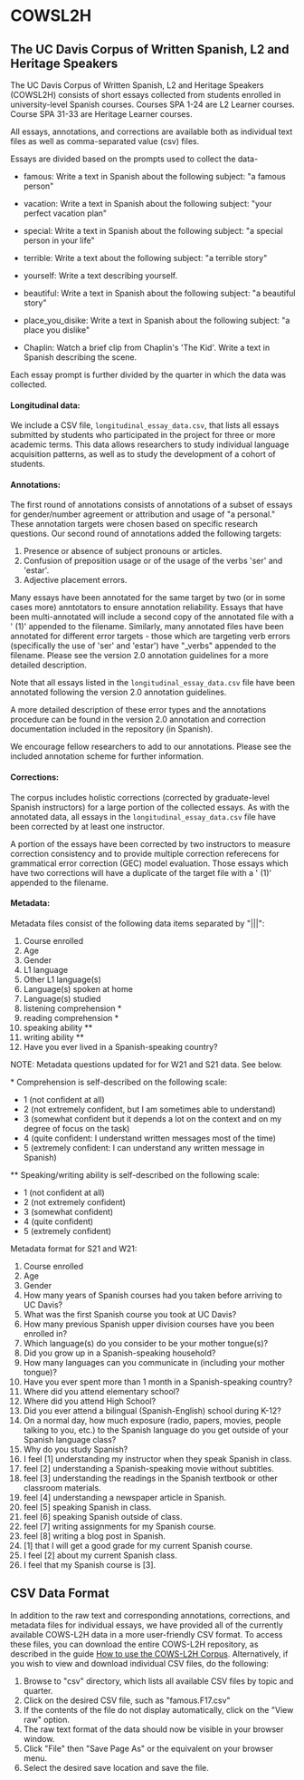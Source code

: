 # COWSL2H
## The UC Davis Corpus of Written Spanish, L2 and Heritage Speakers

The UC Davis Corpus of Written Spanish, L2 and Heritage Speakers (COWSL2H) consists of short essays collected from students enrolled in university-level Spanish courses. Courses SPA 1-24 are L2 Learner courses. Course SPA 31-33 are Heritage Learner courses.

All essays, annotations, and corrections are available both as individual text files as well as comma-separated value (csv) files.

Essays are divided based on the prompts used to collect the data-

- famous: Write a text in Spanish about the following subject: "a famous person"

- vacation: Write a text in Spanish about the following subject: "your perfect vacation plan"

- special: Write a text in Spanish about the following subject: "a special person in your life"

- terrible: Write a text about the following subject: "a terrible story"

- yourself: Write a text describing yourself.

- beautiful: Write a text in Spanish about the following subject: "a beautiful story"

- place_you_disike: Write a text in Spanish about the following subject: "a place you dislike"

- Chaplin: Watch a brief clip from Chaplin's 'The Kid'. Write a text in Spanish describing the scene.

Each essay prompt is further divided by the quarter in which the data was collected.

#### Longitudinal data:

We include a CSV file, `longitudinal_essay_data.csv`, that lists all essays submitted by students who participated in the project for three or more academic terms. This data allows researchers to study individual language acquisition patterns, as well as to study the development of a cohort of students.

#### Annotations: 

The first round of annotations consists of annotations of a subset of essays for gender/number agreement or attribution and usage of "a personal." These annotation targets were chosen based on specific research questions. Our second round of annotations added the following targets:

1.	Presence or absence of subject pronouns or articles.
2.	Confusion of preposition usage or of the usage of the verbs 'ser' and 'estar'.
3.	Adjective placement errors.

Many essays have been annotated for the same target by two (or in some cases more) anntotators to ensure annotation reliability. Essays that have been multi-annotated will include a second copy of the annotated file with a ' (1)' appended to the filename. Similarly, many annotated files have been annotated for different error targets - those which are targeting verb errors (specifically the use of 'ser' and 'estar') have "_verbs" appended to the filename. Please see the version 2.0 annotation guidelines for a more detailed description.

Note that all essays listed in the `longitudinal_essay_data.csv` file have been annotated following the version 2.0 annotation guidelines.

A more detailed description of these error types and the annotations procedure can be found in the version 2.0 annotation and correction documentation included in the repository (in Spanish).

We encourage fellow researchers to add to our annotations. Please see the included annotation scheme for further information.

#### Corrections: 

The corpus includes holistic corrections (corrected by graduate-level Spanish instructors) for a large portion of the collected essays. As with the annotated data, all essays in the `longitudinal_essay_data.csv` file have been corrected by at least one instructor.

A portion of the essays have been corrected by two instructors to measure correction consistency and to provide multiple correction referecens for grammatical error correction (GEC) model evaluation. Those essays which have two corrections will have a duplicate of the target file with a ' (1)' appended to the filename.

#### Metadata:
Metadata files consist of the following data items separated by "|||":
1) Course enrolled
2) Age
3) Gender
4) L1 language
5) Other L1 language(s)
6) Language(s) spoken at home
7) Language(s) studied
8) listening comprehension *
9) reading comprehension *
10) speaking ability **
11) writing ability **
12) Have you ever lived in a Spanish-speaking country?

NOTE: Metadata questions updated for for W21 and S21 data. See below.

\* Comprehension is self-described on the following scale:
* 1 (not confident at all)
* 2 (not extremely confident, but I am sometimes able to understand)
* 3 (somewhat confident but it depends a lot on the context and on my degree of focus on the task)
* 4 (quite confident: I understand written messages most of the time)
* 5 (extremely confident: I can understand any written message in Spanish)

** Speaking/writing ability is self-described on the following scale:
* 1 (not confident at all)
* 2 (not extremely confident)
* 3 (somewhat confident)
* 4 (quite confident)
* 5 (extremely confident)

Metadata format for S21 and W21:
1) Course enrolled
2) Age
3) Gender
4) How many years of Spanish courses had you taken before arriving to UC Davis?
5) What was the first Spanish course you took at UC Davis? 
6) How many previous Spanish upper division courses have you been enrolled in?
7) Which language(s) do you consider to be your mother tongue(s)?
8) Did you grow up in a Spanish-speaking household?
9) How many languages can you communicate in (including your mother tongue)?
10) Have you ever spent more than 1 month in a Spanish-speaking country?
11) Where did you attend elementary school?
12) Where did you attend High School?
13) Did you ever attend a bilingual (Spanish-English) school during K-12?
14) On a normal day, how much exposure (radio, papers, movies, people talking to you, etc.) to the Spanish language do you get outside of your Spanish language class?
15) Why do you study Spanish?
16) I feel [1] understanding my instructor when they speak Spanish in class.
17) feel [2] understanding a Spanish-speaking movie without subtitles.
18) feel [3] understanding the readings in the Spanish textbook or other classroom materials.
19) feel [4] understanding a newspaper article in Spanish.
20) feel [5] speaking Spanish in class.
21) feel [6] speaking Spanish outside of class.
22) feel [7] writing assignments for my Spanish course.
23) feel [8] writing a blog post in Spanish. 
24) [1]  that I will get a good grade for my current Spanish course.
25) I feel [2] about my current Spanish class. 
26) I feel that my Spanish course is [3].

## CSV Data Format

In addition to the raw text and corresponding annotations, corrections, and metadata files for individual essays, we have provided all of the currently available COWS-L2H data in a more user-friendly CSV format. To access these files, you can download the entire COWS-L2H repository, as described in the guide [How to use the COWS-L2H Corpus](https://docs.google.com/document/d/1vdEGCx2LSg_-sI2lGDwPGfbhJF_wzGDLvW9o95wp6wY/edit?usp=sharing). Alternatively, if you wish to view and download individual CSV files, do the following:

1) Browse to "csv" directory, which lists all available CSV files by topic and quarter.
2) Click on the desired CSV file, such as "famous.F17.csv"
3) If the contents of the file do not display automatically, click on the "View raw" option.
4) The raw text format of the data should now be visible in your browser window.
5) Click "File" then "Save Page As" or the equivalent on your browser menu.
6) Select the desired save location and save the file.
